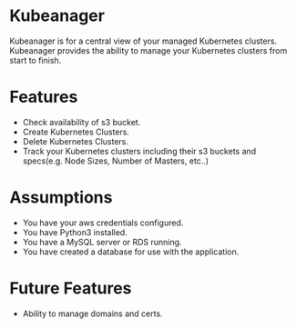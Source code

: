 # Kubeanager

Kubeanager is for a central view of your managed Kubernetes clusters. Kubeanager provides the ability to manage your Kubernetes clusters from start to finish.

# Features

* Check availability of s3 bucket. 
* Create Kubernetes Clusters.
* Delete Kubernetes Clusters.
* Track your Kubernetes clusters including their s3 buckets and specs(e.g. Node Sizes, Number of Masters, etc..)

# Assumptions

* You have your aws credentials configured.
* You have Python3 installed.
* You have a MySQL server or RDS running.
* You have created a database for use with the application.

# Future Features

* Ability to manage domains and certs.
